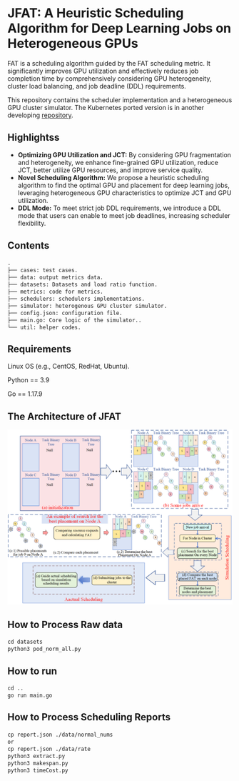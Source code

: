 # JFAT: A Heuristic Scheduling Algorithm for Deep Learning Jobs on Heterogeneous GPUs
 
FAT is a scheduling algorithm guided by the FAT scheduling metric. It significantly improves GPU utilization and effectively reduces job completion time by comprehensively considering GPU heterogeneity, cluster load balancing, and job deadline (DDL) requirements.

This repository contains the scheduler implementation and a heterogeneous GPU cluster simulator. The Kubernetes ported version is in another developing [repository](https://github.com/MLSched/UNS).

## Highlightss
- **Optimizing GPU Utilization and JCT:** By considering GPU fragmentation and heterogeneity, we enhance fine-grained GPU utilization, reduce JCT, better utilize GPU resources, and improve service quality.
- **Novel Scheduling Algorithm:** We propose a heuristic scheduling algorithm to find the optimal GPU and placement for deep learning jobs, leveraging heterogeneous GPU characteristics to optimize JCT and GPU utilization.
- **DDL Mode:** To meet strict job DDL requirements, we introduce a DDL mode that users can enable to meet job deadlines, increasing scheduler flexibility.

## Contents
```
.
├── cases: test cases.
├── data: output metrics data.
├── datasets: Datasets and load ratio function.
├── metrics: code for metrics.
├── schedulers: schedulers implementations.
├── simulator: heterogenous GPU cluster simulator.
├── config.json: configuration file.
├── main.go: Core logic of the simulator..
└── util: helper codes.

```
## Requirements
Linux OS (e.g., CentOS, RedHat, Ubuntu).

Python == 3.9

Go == 1.17.9

## The Architecture of JFAT
![The Architecture of JFAT](./fig/JFAT_architecture.png)

## How to Process Raw data
```
cd datasets
python3 pod_norm_all.py
```
## How to run
```
cd ..
go run main.go
```
## How to Process Scheduling Reports
```
cp report.json ./data/normal_nums
or 
cp report.json ./data/rate
python3 extract.py
python3 makespan.py
python3 timeCost.py
```